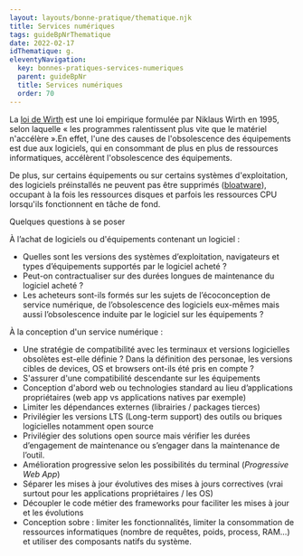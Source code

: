 ```yaml
---
layout: layouts/bonne-pratique/thematique.njk
title: Services numériques
tags: guideBpNrThematique
date: 2022-02-17
idThematique: g.
eleventyNavigation:
  key: bonnes-pratiques-services-numeriques
  parent: guideBpNr
  title: Services numériques
  order: 70
---
```


La [loi de Wirth](https://fr.wikipedia.org/wiki/Loi_de_Wirth) est une loi empirique formulée par Niklaus Wirth en 1995, selon laquelle « les programmes ralentissent plus vite que le matériel n'accélère ».En effet, l'une des causes de l'obsolescence des équipements est due aux logiciels, qui en consommant de plus en plus de ressources informatiques, accélèrent l'obsolescence des équipements.

De plus, sur certains équipements ou sur certains systèmes d'exploitation, des logiciels préinstallés ne peuvent pas être supprimés ([bloatware](https://fr.wikipedia.org/wiki/Bloatware\))), occupant à la fois les ressources disques et parfois les ressources CPU lorsqu'ils fonctionnent en tâche de fond.

Quelques questions à se poser 

À l’achat de logiciels ou d'équipements contenant un logiciel :

- Quelles sont les versions des systèmes d’exploitation, navigateurs et types d’équipements supportés par le logiciel acheté ?
- Peut-on contractualiser sur des durées longues de maintenance du logiciel acheté ?
- Les acheteurs sont-ils formés sur les sujets de l’écoconception de service numérique, de l’obsolescence des logiciels eux-mêmes mais aussi l’obsolescence induite par le logiciel sur les équipements ?

À la conception d'un service numérique :

- Une stratégie de compatibilité avec les terminaux et versions logicielles obsolètes est-elle définie ? Dans la définition des personae, les versions cibles de devices, OS et browsers ont-ils été pris en compte ?
- S'assurer d'une compatibilité descendante sur les équipements
- Conception d'abord web ou technologies standard au lieu d’applications propriétaires (web app vs applications natives par exemple)
- Limiter les dépendances externes (librairies / packages tierces)
- Privilégier les versions LTS (Long-term support) des outils ou briques logicielles notamment open source
- Privilégier des solutions open source mais vérifier les durées d’engagement de maintenance ou s’engager dans la maintenance de l’outil.
- Amélioration progressive selon les possibilités du terminal (_Progressive Web App_)
- Séparer les mises à jour évolutives des mises à jours correctives (vrai surtout pour les applications propriétaires / les OS)
- Découpler le code métier des frameworks pour faciliter les mises à jour et les évolutions
- Conception sobre : limiter les fonctionnalités, limiter la consommation de ressources informatiques (nombre de requêtes, poids, process, RAM…) et utiliser des composants natifs du système.
